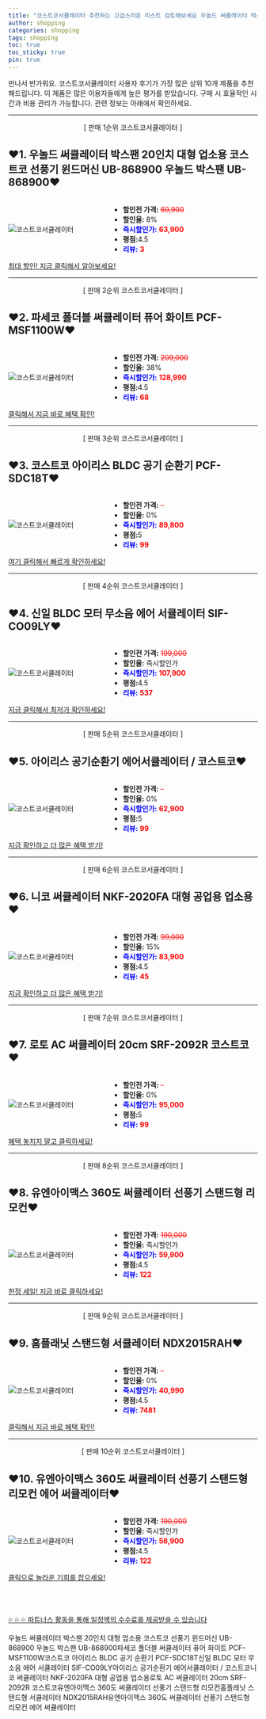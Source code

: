 ```yaml
---
title: "코스트코서큘레이터 추천하는 고급스러운 리스트 검토해보세요 우놀드 써큘레이터 박스팬 20인치 대형"
author: shopping
categories: shopping
tags: shopping
toc: true
toc_sticky: true
pin: true
---
```

만나서 반가워요.  코스트코서큘레이터 사용자 후기가 가장 많은 상위 10개 제품을 추천해드립니다. 이 제품은 많은 이용자들에게 높은 평가를 받았습니다. 구매 시 효율적인 시간과 비용 관리가 가능합니다. 관련 정보는 아래에서 확인하세요.

---
<p class="toplist" style="margin: 0 auto; display: block; width: fit-content;">[ 판매 1순위 코스트코서큘레이터 ]</p>

<h2><strong>❤️1. 우놀드 써큘레이터 박스팬 20인치 대형 업소용 코스트코 선풍기 윈드머신 UB-868900 우놀드 박스팬 UB-868900❤️</strong></h2>

<div style="display: flex; align-items: center;">
    <div style="flex: 0.4;">
        <img src="https://thumbnail10.coupangcdn.com/thumbnails/remote/230x230ex/image/vendor_inventory/39d9/5bd0ac8948bd4dffbaeafee69c0a774992d236afec82c6d9ad04cb9f86fd.jpg" alt="코스트코서큘레이터" style="max-width: 100%;">
    </div>
    <div style="flex: 0.6; margin-left: 10px;">
        <ul>
            <li><strong>할인전 가격:</strong> <del style="color: red;">69,900</del></li>
            <li><strong>할인율:</strong> 8%</li>
            <li><span style='color:blue'><strong>즉시할인가:</strong></span> <span style='color:red'><strong>63,900</strong></span></li>
            <li><strong>평점:</strong>4.5</li>
            <li><span style='color:blue'><strong>리뷰:</strong></span> <span style='color:red'><strong>3</strong></span></li>
        </ul>
    </div>
</div>
<div class="center">
    <a href="https://William4Davisa.github.io?lptag=AF9450613&subid=githubio&pageKey=7193675097&traceid=V0-153&itemId=18168390730&vendorItemId=85317881627" class="myButton">
        최대 할인! 지금 클릭해서 알아보세요!
    </a>
</div>


---
<p class="toplist" style="margin: 0 auto; display: block; width: fit-content;">[ 판매 2순위 코스트코서큘레이터 ]</p>

<h2><strong>❤️2. 파세코 폴더블 써큘레이터 퓨어 화이트 PCF-MSF1100W❤️</strong></h2>

<div style="display: flex; align-items: center;">
    <div style="flex: 0.4;">
        <img src="https://thumbnail10.coupangcdn.com/thumbnails/remote/230x230ex/image/vendor_inventory/99eb/93148a426447b525f8fe71172c72f5510f40be800f62f215377eeda6cf79.jpg" alt="코스트코서큘레이터" style="max-width: 100%;">
    </div>
    <div style="flex: 0.6; margin-left: 10px;">
        <ul>
            <li><strong>할인전 가격:</strong> <del style="color: red;">209,000</del></li>
            <li><strong>할인율:</strong> 38%</li>
            <li><span style='color:blue'><strong>즉시할인가:</strong></span> <span style='color:red'><strong>128,990</strong></span></li>
            <li><strong>평점:</strong>4.5</li>
            <li><span style='color:blue'><strong>리뷰:</strong></span> <span style='color:red'><strong>68</strong></span></li>
        </ul>
    </div>
</div>
<div class="center">
    <a href="https://William4Davisa.github.io?lptag=AF9450613&subid=githubio&pageKey=7690397005&traceid=V0-153&itemId=20564039390&vendorItemId=89480237100" class="myButton">
        클릭해서 지금 바로 혜택 확인!
    </a>
</div>


---
<p class="toplist" style="margin: 0 auto; display: block; width: fit-content;">[ 판매 3순위 코스트코서큘레이터 ]</p>

<h2><strong>❤️3. 코스트코 아이리스 BLDC 공기 순환기 PCF-SDC18T❤️</strong></h2>

<div style="display: flex; align-items: center;">
    <div style="flex: 0.4;">
        <img src="https://thumbnail8.coupangcdn.com/thumbnails/remote/230x230ex/image/vendor_inventory/cd50/b370a61f6621fe0fa5561fa8388709506735d237ede4c85a8cbfe7b35463.png" alt="코스트코서큘레이터" style="max-width: 100%;">
    </div>
    <div style="flex: 0.6; margin-left: 10px;">
        <ul>
            <li><strong>할인전 가격:</strong> <del style="color: red;">-</del></li>
            <li><strong>할인율:</strong> 0%</li>
            <li><span style='color:blue'><strong>즉시할인가:</strong></span> <span style='color:red'><strong>89,800</strong></span></li>
            <li><strong>평점:</strong>5</li>
            <li><span style='color:blue'><strong>리뷰:</strong></span> <span style='color:red'><strong>99</strong></span></li>
        </ul>
    </div>
</div>
<div class="center">
    <a href="https://William4Davisa.github.io?lptag=AF9450613&subid=githubio&pageKey=6557244182&traceid=V0-153&itemId=14663518418&vendorItemId=90620127379" class="myButton">
        여기 클릭해서 빠르게 확인하세요!
    </a>
</div>


---
<p class="toplist" style="margin: 0 auto; display: block; width: fit-content;">[ 판매 4순위 코스트코서큘레이터 ]</p>

<h2><strong>❤️4. 신일 BLDC 모터 무소음 에어 서큘레이터 SIF-CO09LY❤️</strong></h2>

<div style="display: flex; align-items: center;">
    <div style="flex: 0.4;">
        <img src="https://thumbnail7.coupangcdn.com/thumbnails/remote/230x230ex/image/vendor_inventory/01b7/7c3dbbd35ece0daa2bd04758886e4cc09663b20a910a872b064fc0cad2d4.jpg" alt="코스트코서큘레이터" style="max-width: 100%;">
    </div>
    <div style="flex: 0.6; margin-left: 10px;">
        <ul>
            <li><strong>할인전 가격:</strong> <del style="color: red;">199,000</del></li>
            <li><strong>할인율:</strong> 즉시할인가</li>
            <li><span style='color:blue'><strong>즉시할인가:</strong></span> <span style='color:red'><strong>107,900</strong></span></li>
            <li><strong>평점:</strong>4.5</li>
            <li><span style='color:blue'><strong>리뷰:</strong></span> <span style='color:red'><strong>537</strong></span></li>
        </ul>
    </div>
</div>
<div class="center">
    <a href="https://William4Davisa.github.io?lptag=AF9450613&subid=githubio&pageKey=6064175445&traceid=V0-153&itemId=11165060455&vendorItemId=89661738623" class="myButton">
        지금 클릭해서 최저가 확인하세요!
    </a>
</div>


---
<p class="toplist" style="margin: 0 auto; display: block; width: fit-content;">[ 판매 5순위 코스트코서큘레이터 ]</p>

<h2><strong>❤️5. 아이리스 공기순환기 에어서큘레이터 / 코스트코❤️</strong></h2>

<div style="display: flex; align-items: center;">
    <div style="flex: 0.4;">
        <img src="https://thumbnail6.coupangcdn.com/thumbnails/remote/230x230ex/image/vendor_inventory/8211/e3bc2c85b0fe7b2ad8adf330c87a5b149fc1c80ae6223d3753bebc3abad3.jpg" alt="코스트코서큘레이터" style="max-width: 100%;">
    </div>
    <div style="flex: 0.6; margin-left: 10px;">
        <ul>
            <li><strong>할인전 가격:</strong> <del style="color: red;">-</del></li>
            <li><strong>할인율:</strong> 0%</li>
            <li><span style='color:blue'><strong>즉시할인가:</strong></span> <span style='color:red'><strong>62,900</strong></span></li>
            <li><strong>평점:</strong>5</li>
            <li><span style='color:blue'><strong>리뷰:</strong></span> <span style='color:red'><strong>99</strong></span></li>
        </ul>
    </div>
</div>
<div class="center">
    <a href="https://William4Davisa.github.io?lptag=AF9450613&subid=githubio&pageKey=8192825846&traceid=V0-153&itemId=23452715045&vendorItemId=90479466447" class="myButton">
        지금 확인하고 더 많은 혜택 받기!
    </a>
</div>


---
<p class="toplist" style="margin: 0 auto; display: block; width: fit-content;">[ 판매 6순위 코스트코서큘레이터 ]</p>

<h2><strong>❤️6. 니코 써큘레이터 NKF-2020FA 대형 공업용 업소용❤️</strong></h2>

<div style="display: flex; align-items: center;">
    <div style="flex: 0.4;">
        <img src="https://thumbnail10.coupangcdn.com/thumbnails/remote/230x230ex/image/vendor_inventory/76f7/176b4dc864fa60d33da50243f855282e5a7bba111021698f277682883cdc.jpg" alt="코스트코서큘레이터" style="max-width: 100%;">
    </div>
    <div style="flex: 0.6; margin-left: 10px;">
        <ul>
            <li><strong>할인전 가격:</strong> <del style="color: red;">99,000</del></li>
            <li><strong>할인율:</strong> 15%</li>
            <li><span style='color:blue'><strong>즉시할인가:</strong></span> <span style='color:red'><strong>83,900</strong></span></li>
            <li><strong>평점:</strong>4.5</li>
            <li><span style='color:blue'><strong>리뷰:</strong></span> <span style='color:red'><strong>45</strong></span></li>
        </ul>
    </div>
</div>
<div class="center">
    <a href="https://William4Davisa.github.io?lptag=AF9450613&subid=githubio&pageKey=1801853675&traceid=V0-153&itemId=22832369152&vendorItemId=89867112665" class="myButton">
        지금 확인하고 더 많은 혜택 받기!
    </a>
</div>


---
<p class="toplist" style="margin: 0 auto; display: block; width: fit-content;">[ 판매 7순위 코스트코서큘레이터 ]</p>

<h2><strong>❤️7. 로토 AC 써큘레이터 20cm SRF-2092R 코스트코❤️</strong></h2>

<div style="display: flex; align-items: center;">
    <div style="flex: 0.4;">
        <img src="https://thumbnail8.coupangcdn.com/thumbnails/remote/230x230ex/image/vendor_inventory/86f7/d7eaa851112a6645e4611ebfb269c977302c4dccce60ea58b471b261ecc6.jpg" alt="코스트코서큘레이터" style="max-width: 100%;">
    </div>
    <div style="flex: 0.6; margin-left: 10px;">
        <ul>
            <li><strong>할인전 가격:</strong> <del style="color: red;">-</del></li>
            <li><strong>할인율:</strong> 0%</li>
            <li><span style='color:blue'><strong>즉시할인가:</strong></span> <span style='color:red'><strong>95,000</strong></span></li>
            <li><strong>평점:</strong>5</li>
            <li><span style='color:blue'><strong>리뷰:</strong></span> <span style='color:red'><strong>99</strong></span></li>
        </ul>
    </div>
</div>
<div class="center">
    <a href="https://William4Davisa.github.io?lptag=AF9450613&subid=githubio&pageKey=1797394579&traceid=V0-153&itemId=3057808453&vendorItemId=71045793788" class="myButton">
        혜택 놓치지 말고 클릭하세요!
    </a>
</div>


---
<p class="toplist" style="margin: 0 auto; display: block; width: fit-content;">[ 판매 8순위 코스트코서큘레이터 ]</p>

<h2><strong>❤️8. 유엔아이맥스 360도 써큘레이터 선풍기 스탠드형 리모컨❤️</strong></h2>

<div style="display: flex; align-items: center;">
    <div style="flex: 0.4;">
        <img src="https://thumbnail6.coupangcdn.com/thumbnails/remote/230x230ex/image/vendor_inventory/219c/721573480bf965d6ccaf7a0414aee0ead40787665faf73256b6280e77f84.jpg" alt="코스트코서큘레이터" style="max-width: 100%;">
    </div>
    <div style="flex: 0.6; margin-left: 10px;">
        <ul>
            <li><strong>할인전 가격:</strong> <del style="color: red;">190,000</del></li>
            <li><strong>할인율:</strong> 즉시할인가</li>
            <li><span style='color:blue'><strong>즉시할인가:</strong></span> <span style='color:red'><strong>59,900</strong></span></li>
            <li><strong>평점:</strong>4.5</li>
            <li><span style='color:blue'><strong>리뷰:</strong></span> <span style='color:red'><strong>122</strong></span></li>
        </ul>
    </div>
</div>
<div class="center">
    <a href="https://William4Davisa.github.io?lptag=AF9450613&subid=githubio&pageKey=8097546345&traceid=V0-153&itemId=22895542335&vendorItemId=89930078080" class="myButton">
        한정 세일! 지금 바로 클릭하세요!
    </a>
</div>


---
<p class="toplist" style="margin: 0 auto; display: block; width: fit-content;">[ 판매 9순위 코스트코서큘레이터 ]</p>

<h2><strong>❤️9. 홈플래닛 스탠드형 서큘레이터 NDX2015RAH❤️</strong></h2>

<div style="display: flex; align-items: center;">
    <div style="flex: 0.4;">
        <img src="https://thumbnail6.coupangcdn.com/thumbnails/remote/230x230ex/image/retail/images/6072512372192108-57c79402-9521-4bad-9b4a-f9147cae960a.jpg" alt="코스트코서큘레이터" style="max-width: 100%;">
    </div>
    <div style="flex: 0.6; margin-left: 10px;">
        <ul>
            <li><strong>할인전 가격:</strong> <del style="color: red;">-</del></li>
            <li><strong>할인율:</strong> 0%</li>
            <li><span style='color:blue'><strong>즉시할인가:</strong></span> <span style='color:red'><strong>40,990</strong></span></li>
            <li><strong>평점:</strong>4.5</li>
            <li><span style='color:blue'><strong>리뷰:</strong></span> <span style='color:red'><strong>7481</strong></span></li>
        </ul>
    </div>
</div>
<div class="center">
    <a href="https://William4Davisa.github.io?lptag=AF9450613&subid=githubio&pageKey=4927190879&traceid=V0-153&itemId=6468901288&vendorItemId=73763288453" class="myButton">
        클릭해서 지금 바로 혜택 확인!
    </a>
</div>


---
<p class="toplist" style="margin: 0 auto; display: block; width: fit-content;">[ 판매 10순위 코스트코서큘레이터 ]</p>

<h2><strong>❤️10. 유엔아이맥스 360도 써큘레이터 선풍기 스탠드형 리모컨 에어 써큘레이터❤️</strong></h2>

<div style="display: flex; align-items: center;">
    <div style="flex: 0.4;">
        <img src="https://thumbnail6.coupangcdn.com/thumbnails/remote/230x230ex/image/vendor_inventory/219c/721573480bf965d6ccaf7a0414aee0ead40787665faf73256b6280e77f84.jpg" alt="코스트코서큘레이터" style="max-width: 100%;">
    </div>
    <div style="flex: 0.6; margin-left: 10px;">
        <ul>
            <li><strong>할인전 가격:</strong> <del style="color: red;">190,000</del></li>
            <li><strong>할인율:</strong> 즉시할인가</li>
            <li><span style='color:blue'><strong>즉시할인가:</strong></span> <span style='color:red'><strong>58,900</strong></span></li>
            <li><strong>평점:</strong>4.5</li>
            <li><span style='color:blue'><strong>리뷰:</strong></span> <span style='color:red'><strong>122</strong></span></li>
        </ul>
    </div>
</div>
<div class="center">
    <a href="https://William4Davisa.github.io?lptag=AF9450613&subid=githubio&pageKey=8097546345&traceid=V0-153&itemId=22895542331&vendorItemId=90072055293" class="myButton">
        클릭으로 놀라운 기회를 잡으세요!
    </a>
</div>

<br><br><br>[💦 💦 💦 파트너스 활동을 통해 일정액의 수수료를 제공받을 수 있습니다](https://link.coupang.com/a/bcpT2c)<br><br>우놀드 써큘레이터 박스팬 20인치 대형 업소용 코스트코 선풍기 윈드머신 UB-868900 우놀드 박스팬 UB-868900파세코 폴더블 써큘레이터 퓨어 화이트 PCF-MSF1100W코스트코 아이리스 BLDC 공기 순환기 PCF-SDC18T신일 BLDC 모터 무소음 에어 서큘레이터 SIF-CO09LY아이리스 공기순환기 에어서큘레이터 / 코스트코니코 써큘레이터 NKF-2020FA 대형 공업용 업소용로토 AC 써큘레이터 20cm SRF-2092R 코스트코유엔아이맥스 360도 써큘레이터 선풍기 스탠드형 리모컨홈플래닛 스탠드형 서큘레이터 NDX2015RAH유엔아이맥스 360도 써큘레이터 선풍기 스탠드형 리모컨 에어 써큘레이터